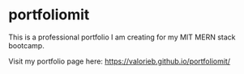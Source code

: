 # portfoliomit

This is a professional portfolio I am creating for my MIT MERN stack bootcamp.

Visit my portfolio page here:
https://valorieb.github.io/portfoliomit/

